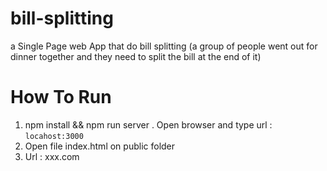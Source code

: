 # bill-splitting
a Single Page web App that do bill splitting (a group of people went out for dinner together and they need to split the bill at the end of it)
# How To Run
1. npm install && npm run server . Open browser and type url : `locahost:3000`
2. Open file index.html on public folder
3. Url : xxx.com
